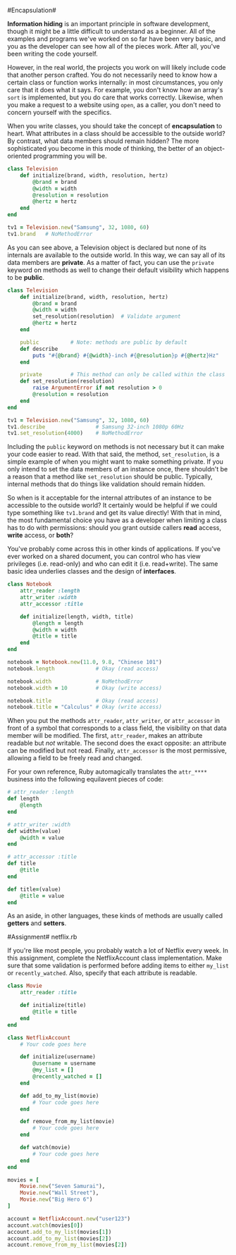 #Encapsulation#

**Information hiding** is an important principle in software development, though it might be a little difficult to understand as a beginner. All of the examples and programs we've worked on so far have been very basic, and you as the developer can see how all of the pieces work. After all, you've been writing the code yourself.

However, in the real world, the projects you work on will likely include code that another person crafted. You do not necessarily need to know how a certain class or function works internally: in most circumstances, you only care that it does what it says. For example, you don't know how an array's ```sort``` is implemented, but you do care that works correctly. Likewise, when you make a request to a website using ```open```, as a caller, you don't need to concern yourself with the specifics.

When you write classes, you should take the concept of **encapsulation** to heart. What attributes in a class should be accessible to the outside world? By contrast, what data members should remain hidden? The more sophisticated you become in this mode of thinking, the better of an object-oriented programming you will be.

```ruby
class Television
    def initialize(brand, width, resolution, hertz)
        @brand = brand
        @width = width
        @resolution = resolution
        @hertz = hertz
    end
end

tv1 = Television.new("Samsung", 32, 1080, 60)
tv1.brand   # NoMethodError
``` 

As you can see above, a Television object is declared but none of its internals are available to the outside world. In this way, we can say all of its data members are **private**. As a matter of fact, you can use the ```private``` keyword on methods as well to change their default visibility which happens to be **public**.

```ruby
class Television
    def initialize(brand, width, resolution, hertz)
        @brand = brand
        @width = width
        set_resolution(resolution)  # Validate argument
        @hertz = hertz
    end

    public          # Note: methods are public by default
    def describe
        puts "#{@brand} #{@width}-inch #{@resolution}p #{@hertz}Hz"
    end

    private         # This method can only be called within the class
    def set_resolution(resolution)
        raise ArgumentError if not resolution > 0
        @resolution = resolution
    end
end

tv1 = Television.new("Samsung", 32, 1080, 60)
tv1.describe                # Samsung 32-inch 1080p 60Hz
tv1.set_resolution(4000)    # NoMethodError
```

Including the ```public``` keyword on methods is not necessary but it can make your code easier to read. With that said, the method, ```set_resolution```, is a simple example of when you might want to make something private. If you only intend to set the data members of an instance once, there shouldn't be a reason that a method like ```set_resolution``` should be public. Typically, internal methods that do things like validation should remain hidden.

So when is it acceptable for the internal attributes of an instance to be accessible to the outside world? It certainly would be helpful if we could type something like ```tv1.brand``` and get its value directly! With that in mind, the most fundamental choice you have as a developer when limiting a class has to do with permissions: should you grant outside callers **read** access, **write** access, or **both**?

You've probably come across this in other kinds of applications. If you've ever worked on a shared document, you can control who has view privileges (i.e. read-only) and who can edit it (i.e. read+write). The same basic idea underlies classes and the design of **interfaces**.

```ruby
class Notebook
    attr_reader :length
    attr_writer :width
    attr_accessor :title

    def initialize(length, width, title)
        @length = length
        @width = width
        @title = title
    end
end

notebook = Notebook.new(11.0, 9.8, "Chinese 101")
notebook.length             # Okay (read access)

notebook.width              # NoMethodError
notebook.width = 10         # Okay (write access)

notebook.title              # Okay (read access)
notebook.title = "Calculus" # Okay (write access)
```

When you put the methods ```attr_reader```, ```attr_writer```, or ```attr_accessor``` in front of a symbol that corresponds to a class field, the visibility on that data member will be modified. The first, ```attr_reader```, makes an attribute readable but *not* writable. The second does the exact opposite: an attribute can be modified but not read. Finally, ```attr_accessor``` is the most permissive, allowing a field to be freely read and changed.

For your own reference, Ruby automagically translates the ```attr_****``` business into the following equilavent pieces of code:

```ruby
# attr_reader :length
def length
    @length
end

# attr_writer :width
def width=(value)
    @width = value
end

# attr_accessor :title
def title
    @title
end

def title=(value)
    @title = value
end
```

As an aside, in other languages, these kinds of methods are usually called **getters** and **setters**.

#Assignment#
netflix.rb

If you're like most people, you probably watch a lot of Netflix every week. In this assignment, complete the NetflixAccount class implementation. Make sure that some validation is performed before adding items to either ```my_list``` or ```recently_watched```. Also, specify that each attribute is readable.

```ruby
class Movie
    attr_reader :title

    def initialize(title)
        @title = title
    end
end

class NetflixAccount
    # Your code goes here

    def initialize(username)
        @username = username
        @my_list = []
        @recently_watched = []
    end

    def add_to_my_list(movie)
        # Your code goes here
    end

    def remove_from_my_list(movie)
        # Your code goes here
    end

    def watch(movie)
        # Your code goes here
    end
end

movies = [
    Movie.new("Seven Samurai"), 
    Movie.new("Wall Street"), 
    Movie.new("Big Hero 6")
]

account = NetflixAccount.new("user123")
account.watch(movies[0])
account.add_to_my_list(movies[1])
account.add_to_my_list(movies[2])
account.remove_from_my_list(movies[2])
```
